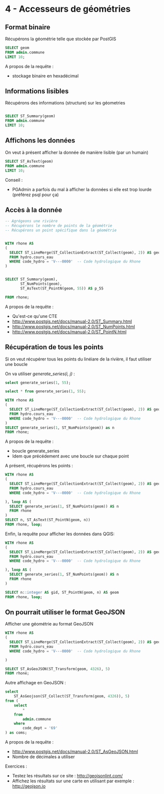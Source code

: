 4 - Accesseurs de géométries
============================

Format binaire
--------------

Récupérons la géométrie telle que stockée par PostGIS

```SQL
SELECT geom 
FROM admin.commune
LIMIT 10;
```


A propos de la requête :

- stockage binaire en hexadécimal

Informations lisibles
---------------------

Récupérons des informations (structure) sur les géometries

```SQL

SELECT ST_Summary(geom) 
FROM admin.commune
LIMIT 10;
```


Affichons les données
---------------------

On veut à présent afficher la donnée de manière lisible (par un humain)


```SQL
SELECT ST_AsText(geom) 
FROM admin.commune
LIMIT 10;
```

Conseil : 
- PGAdmin a parfois du mal à afficher la données si elle est trop lourde (préférez psql pour ça)

Accès à la donnée
-----------------

```SQL
-- Agrégeons une rivière
-- Récupérons le nombre de points de la géométrie
-- Récupérons un point spécifique dans la géométrie


WITH rhone AS 
(
  SELECT ST_LineMerge(ST_CollectionExtract(ST_Collect(geom), 2)) AS geom 
  FROM hydro.cours_eau 
  WHERE code_hydro = 'V---0000'  -- Code hydrologique du Rhone
)


SELECT ST_Summary(geom), 
       ST_NumPoints(geom), 
       ST_AsText(ST_PointN(geom, 55)) AS p_55

FROM rhone;
```

A propos de la requête :

- Qu'est-ce qu'une CTE
- http://www.postgis.net/docs/manual-2.0/ST_Summary.html
- http://www.postgis.net/docs/manual-2.0/ST_NumPoints.html
- http://www.postgis.net/docs/manual-2.0/ST_PointN.html

Récupération de tous les points
-------------------------------

Si on veut récupérer tous les points du linéiare de la rivière, il faut utiliser une boucle

On va utiliser _generate_series(i, j)_ :


```SQL
select generate_series(1, 55);

select * from generate_series(1, 55);
```


```SQL
WITH rhone AS 
(
  SELECT ST_LineMerge(ST_CollectionExtract(ST_Collect(geom), 2)) AS geom 
  FROM hydro.cours_eau 
  WHERE code_hydro = 'V---0000'  -- Code hydrologique du Rhone
)
SELECT generate_series(1, ST_NumPoints(geom)) as n
FROM rhone;
```

A propos de la requête :

- boucle generate_series
- Idem que précédement avec une boucle sur chaque point

A présent, récupérons les points :

```SQL
WITH rhone AS 
(
  SELECT ST_LineMerge(ST_CollectionExtract(ST_Collect(geom), 2)) AS geom 
  FROM hydro.cours_eau 
  WHERE code_hydro = 'V---0000'  -- Code hydrologique du Rhone

), loop AS (
  SELECT generate_series(1, ST_NumPoints(geom)) AS n
  FROM rhone
)
SELECT n, ST_AsText(ST_PointN(geom, n))
FROM rhone, loop;

```

Enfin, la requête pour afficher les données dans QGIS:

```SQL
WITH rhone AS 
(
  SELECT ST_LineMerge(ST_CollectionExtract(ST_Collect(geom), 2)) AS geom 
  FROM hydro.cours_eau 
  WHERE code_hydro = 'V---0000'  -- Code hydrologique du Rhone

), loop AS (
  SELECT generate_series(1, ST_NumPoints(geom)) AS n
  FROM rhone
)

SELECT n::integer AS gid, ST_PointN(geom, n) AS geom
FROM rhone, loop;
```

On pourrait utiliser le format GeoJSON
--------------------------------------

Afficher une géométrie au format GeoJSON

```SQL
WITH rhone AS 
(
  SELECT ST_LineMerge(ST_CollectionExtract(ST_Collect(geom), 2)) AS geom 
  FROM hydro.cours_eau 
  WHERE code_hydro = 'V---0000'  -- Code hydrologique du Rhone

)

SELECT ST_AsGeoJSON(ST_Transform(geom, 4326), 5) 
FROM rhone;
```

Autre affichage en GeoJSON :

```SQL
select 
    ST_AsGeojson(ST_Collect(ST_Transform(geom, 4326)), 5) 
from (
    select 
        * 
    from 
        admin.commune 
    where 
        code_dept = '69'
) as coms;
```

A propos de la requête :
- http://www.postgis.net/docs/manual-2.0/ST_AsGeoJSON.html
- Nombre de décimales a utiliser

Exercices :
- Testez les résultats sur ce site : http://geojsonlint.com/
- Affichez les résultats sur une carte en utilisant par exemple : http://geojson.io

